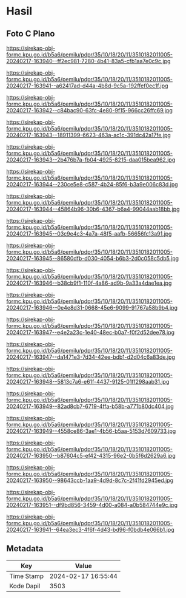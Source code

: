 # Hasil

## Foto C Plano

https://sirekap-obj-formc.kpu.go.id/b5a6/pemilu/pdpr/35/10/18/20/11/3510182011005-20240217-163940--ff2ec981-7280-4b41-83a5-cfb1aa7e0c9c.jpg

https://sirekap-obj-formc.kpu.go.id/b5a6/pemilu/pdpr/35/10/18/20/11/3510182011005-20240217-163941--a62417ad-d44a-4b8d-9c5a-192ffef0ec1f.jpg

https://sirekap-obj-formc.kpu.go.id/b5a6/pemilu/pdpr/35/10/18/20/11/3510182011005-20240217-163942--c84bac90-63fc-4e80-9f15-966cc26ffc69.jpg

https://sirekap-obj-formc.kpu.go.id/b5a6/pemilu/pdpr/35/10/18/20/11/3510182011005-20240217-163943--18911399-6623-463a-ac1c-391dc42a17fe.jpg

https://sirekap-obj-formc.kpu.go.id/b5a6/pemilu/pdpr/35/10/18/20/11/3510182011005-20240217-163943--2b476b7a-fb04-4925-8215-daa015bea962.jpg

https://sirekap-obj-formc.kpu.go.id/b5a6/pemilu/pdpr/35/10/18/20/11/3510182011005-20240217-163944--230ce5e8-c587-4b24-85f6-b3a9e006c83d.jpg

https://sirekap-obj-formc.kpu.go.id/b5a6/pemilu/pdpr/35/10/18/20/11/3510182011005-20240217-163944--45864b96-30b6-4367-b6a4-99044aab18bb.jpg

https://sirekap-obj-formc.kpu.go.id/b5a6/pemilu/pdpr/35/10/18/20/11/3510182011005-20240217-163945--03c9e4c3-4a7a-48f5-aafb-56656fc13a91.jpg

https://sirekap-obj-formc.kpu.go.id/b5a6/pemilu/pdpr/35/10/18/20/11/3510182011005-20240217-163945--86580dfb-d030-4054-b6b3-2d0c058c5db5.jpg

https://sirekap-obj-formc.kpu.go.id/b5a6/pemilu/pdpr/35/10/18/20/11/3510182011005-20240217-163946--b38cb9f1-110f-4a86-ad9b-9a33a4dae1ea.jpg

https://sirekap-obj-formc.kpu.go.id/b5a6/pemilu/pdpr/35/10/18/20/11/3510182011005-20240217-163946--0e4e8d31-0668-45e6-9099-91767a58b9b4.jpg

https://sirekap-obj-formc.kpu.go.id/b5a6/pemilu/pdpr/35/10/18/20/11/3510182011005-20240217-163947--e4e2a23c-1e40-48ec-b0a7-f0f2d52dee78.jpg

https://sirekap-obj-formc.kpu.go.id/b5a6/pemilu/pdpr/35/10/18/20/11/3510182011005-20240217-163947--da1471e3-7d34-42ee-bdb1-d2d04c6a83de.jpg

https://sirekap-obj-formc.kpu.go.id/b5a6/pemilu/pdpr/35/10/18/20/11/3510182011005-20240217-163948--5813c7a6-e61f-4437-9125-01ff298aab31.jpg

https://sirekap-obj-formc.kpu.go.id/b5a6/pemilu/pdpr/35/10/18/20/11/3510182011005-20240217-163949--82ad8cb7-6719-4ffa-b58b-a771b80dc404.jpg

https://sirekap-obj-formc.kpu.go.id/b5a6/pemilu/pdpr/35/10/18/20/11/3510182011005-20240217-163949--4558ce86-3ae1-4b56-b5aa-5153d7609733.jpg

https://sirekap-obj-formc.kpu.go.id/b5a6/pemilu/pdpr/35/10/18/20/11/3510182011005-20240217-163950--b87604c5-ef42-4315-96e2-0b5f6d2629a6.jpg

https://sirekap-obj-formc.kpu.go.id/b5a6/pemilu/pdpr/35/10/18/20/11/3510182011005-20240217-163950--98643ccb-1aa9-4d9d-8c7c-2f41fd2945ed.jpg

https://sirekap-obj-formc.kpu.go.id/b5a6/pemilu/pdpr/35/10/18/20/11/3510182011005-20240217-163951--df9bd856-3459-4d00-a084-a0b584744e9c.jpg

https://sirekap-obj-formc.kpu.go.id/b5a6/pemilu/pdpr/35/10/18/20/11/3510182011005-20240217-163941--64ea3ec3-4f6f-4d43-bd96-f0bdb4e066b1.jpg


## Metadata

| Key        | Value               |
| ---------- | ------------------- |
| Time Stamp | 2024-02-17 16:55:44 |
| Kode Dapil | 3503                |



